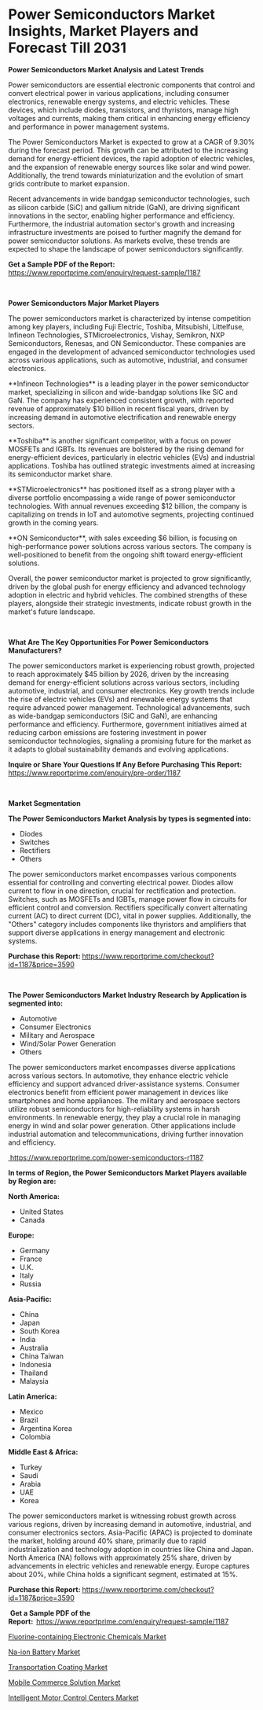 <p><h1>Power Semiconductors Market Insights, Market Players and Forecast Till 2031</h1></p><p><strong>Power Semiconductors Market Analysis and Latest Trends</strong></p>
<p><p>Power semiconductors are essential electronic components that control and convert electrical power in various applications, including consumer electronics, renewable energy systems, and electric vehicles. These devices, which include diodes, transistors, and thyristors, manage high voltages and currents, making them critical in enhancing energy efficiency and performance in power management systems.</p><p>The Power Semiconductors Market is expected to grow at a CAGR of 9.30% during the forecast period. This growth can be attributed to the increasing demand for energy-efficient devices, the rapid adoption of electric vehicles, and the expansion of renewable energy sources like solar and wind power. Additionally, the trend towards miniaturization and the evolution of smart grids contribute to market expansion.</p><p>Recent advancements in wide bandgap semiconductor technologies, such as silicon carbide (SiC) and gallium nitride (GaN), are driving significant innovations in the sector, enabling higher performance and efficiency. Furthermore, the industrial automation sector's growth and increasing infrastructure investments are poised to further magnify the demand for power semiconductor solutions. As markets evolve, these trends are expected to shape the landscape of power semiconductors significantly.</p></p>
<p><strong>Get a Sample PDF of the Report:&nbsp;</strong> <a href="https://www.reportprime.com/enquiry/request-sample/1187">https://www.reportprime.com/enquiry/request-sample/1187</a></p>
<p>&nbsp;</p>
<p><strong>Power Semiconductors Major Market Players</strong></p>
<p><p>The power semiconductors market is characterized by intense competition among key players, including Fuji Electric, Toshiba, Mitsubishi, Littelfuse, Infineon Technologies, STMicroelectronics, Vishay, Semikron, NXP Semiconductors, Renesas, and ON Semiconductor. These companies are engaged in the development of advanced semiconductor technologies used across various applications, such as automotive, industrial, and consumer electronics.</p><p>**Infineon Technologies** is a leading player in the power semiconductor market, specializing in silicon and wide-bandgap solutions like SiC and GaN. The company has experienced consistent growth, with reported revenue of approximately $10 billion in recent fiscal years, driven by increasing demand in automotive electrification and renewable energy sectors. </p><p>**Toshiba** is another significant competitor, with a focus on power MOSFETs and IGBTs. Its revenues are bolstered by the rising demand for energy-efficient devices, particularly in electric vehicles (EVs) and industrial applications. Toshiba has outlined strategic investments aimed at increasing its semiconductor market share.</p><p>**STMicroelectronics** has positioned itself as a strong player with a diverse portfolio encompassing a wide range of power semiconductor technologies. With annual revenues exceeding $12 billion, the company is capitalizing on trends in IoT and automotive segments, projecting continued growth in the coming years.</p><p>**ON Semiconductor**, with sales exceeding $6 billion, is focusing on high-performance power solutions across various sectors. The company is well-positioned to benefit from the ongoing shift toward energy-efficient solutions.</p><p>Overall, the power semiconductor market is projected to grow significantly, driven by the global push for energy efficiency and advanced technology adoption in electric and hybrid vehicles. The combined strengths of these players, alongside their strategic investments, indicate robust growth in the market's future landscape.</p></p>
<p>&nbsp;</p>
<p><strong>What Are The Key Opportunities For Power Semiconductors Manufacturers?</strong></p>
<p><p>The power semiconductors market is experiencing robust growth, projected to reach approximately $45 billion by 2026, driven by the increasing demand for energy-efficient solutions across various sectors, including automotive, industrial, and consumer electronics. Key growth trends include the rise of electric vehicles (EVs) and renewable energy systems that require advanced power management. Technological advancements, such as wide-bandgap semiconductors (SiC and GaN), are enhancing performance and efficiency. Furthermore, government initiatives aimed at reducing carbon emissions are fostering investment in power semiconductor technologies, signaling a promising future for the market as it adapts to global sustainability demands and evolving applications.</p></p>
<p><strong>Inquire or Share Your Questions If Any Before Purchasing This Report:</strong> <a href="https://www.reportprime.com/enquiry/pre-order/1187">https://www.reportprime.com/enquiry/pre-order/1187</a></p>
<p>&nbsp;</p>
<p><strong>Market Segmentation</strong></p>
<p><strong>The Power Semiconductors Market Analysis by types is segmented into:</strong></p>
<p><ul><li>Diodes</li><li>Switches</li><li>Rectifiers</li><li>Others</li></ul></p>
<p><p>The power semiconductors market encompasses various components essential for controlling and converting electrical power. Diodes allow current to flow in one direction, crucial for rectification and protection. Switches, such as MOSFETs and IGBTs, manage power flow in circuits for efficient control and conversion. Rectifiers specifically convert alternating current (AC) to direct current (DC), vital in power supplies. Additionally, the "Others" category includes components like thyristors and amplifiers that support diverse applications in energy management and electronic systems.</p></p>
<p><strong>Purchase this Report:&nbsp;</strong><a href="https://www.reportprime.com/checkout?id=1187&price=3590">https://www.reportprime.com/checkout?id=1187&price=3590</a></p>
<p>&nbsp;</p>
<p><strong>The Power Semiconductors Market Industry Research by Application is segmented into:</strong></p>
<p><ul><li>Automotive</li><li>Consumer Electronics</li><li>Military and Aerospace</li><li>Wind/Solar Power Generation</li><li>Others</li></ul></p>
<p><p>The power semiconductors market encompasses diverse applications across various sectors. In automotive, they enhance electric vehicle efficiency and support advanced driver-assistance systems. Consumer electronics benefit from efficient power management in devices like smartphones and home appliances. The military and aerospace sectors utilize robust semiconductors for high-reliability systems in harsh environments. In renewable energy, they play a crucial role in managing energy in wind and solar power generation. Other applications include industrial automation and telecommunications, driving further innovation and efficiency.</p></p>
<p><a href="https://www.reportprime.com/power-semiconductors-r1187">&nbsp;https://www.reportprime.com/power-semiconductors-r1187</a></p>
<p><strong>In terms of Region, the Power Semiconductors Market Players available by Region are:</strong></p>
<p>
    <p> <strong> North America: </strong>
        <ul>
            <li>United States</li>
            <li>Canada</li>
        </ul>
        </p> 
    <p> <strong> Europe: </strong>
        <ul>
            <li>Germany</li>
            <li>France</li>
            <li>U.K.</li>
            <li>Italy</li>
            <li>Russia</li>
        </ul>
        </p> 
    <p> <strong> Asia-Pacific: </strong>
        <ul>
            <li>China</li>
            <li>Japan</li>
            <li>South Korea</li>
            <li>India</li>
            <li>Australia</li>
            <li>China Taiwan</li>
            <li>Indonesia</li>
            <li>Thailand</li>
            <li>Malaysia</li>
        </ul>
        </p> 
    <p> <strong> Latin America: </strong>
        <ul>
            <li>Mexico</li>
            <li>Brazil</li>
            <li>Argentina Korea</li>
            <li>Colombia</li>
        </ul>
        </p> 
    <p> <strong> Middle East & Africa: </strong>
        <ul>
            <li>Turkey</li>
            <li>Saudi</li>
            <li>Arabia</li>
            <li>UAE</li>
            <li>Korea</li>
        </ul>
    </p>
    </p>
<p><p>The power semiconductors market is witnessing robust growth across various regions, driven by increasing demand in automotive, industrial, and consumer electronics sectors. Asia-Pacific (APAC) is projected to dominate the market, holding around 40% share, primarily due to rapid industrialization and technology adoption in countries like China and Japan. North America (NA) follows with approximately 25% share, driven by advancements in electric vehicles and renewable energy. Europe captures about 20%, while China holds a significant segment, estimated at 15%.</p></p>
<p><strong>Purchase this Report: </strong><a href="https://www.reportprime.com/checkout?id=1187&price=3590">https://www.reportprime.com/checkout?id=1187&price=3590</a></p>
<p>&nbsp;<strong>Get a Sample PDF of the Report:&nbsp;&nbsp;</strong><a href="https://www.reportprime.com/enquiry/request-sample/1187">https://www.reportprime.com/enquiry/request-sample/1187</a></p>
<p><strong></strong></p>
<p><p><a href="https://issuu.com/reportprime-2/docs/fluorine-containing-electronic-chem_2581d41e11cd94">Fluorine-containing Electronic Chemicals Market</a></p><p><a href="https://issuu.com/reportprime-2/docs/na-ion-battery-market-size-2030.ppt_3f6c15a1b9d6f3">Na-ion Battery Market</a></p><p><a href="https://www.linkedin.com/pulse/transportation-coating-industry-forecast-market-shifts-strategic-by9gc?trackingId=ign0y5anS2CesjpA4WEHdw%3D%3D">Transportation Coating Market</a></p><p><a href="https://medium.com/@bosdendes/global-perspectives-on-mobile-commerce-solution-market-trends-challenges-and-forecast-02c5888897a7">Mobile Commerce Solution Market</a></p><p><a href="https://medium.com/@bosdendes/global-intelligent-motor-control-centers-market-opportunities-and-forecast-for-period-from-2024-to-1db0deb9ef20">Intelligent Motor Control Centers Market</a></p></p>